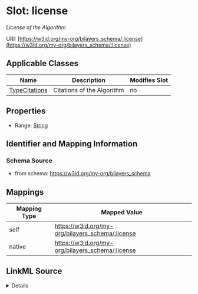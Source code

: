 

# Slot: license


_License of the Algorithm_





URI: [https://w3id.org/my-org/bilayers_schema/:license](https://w3id.org/my-org/bilayers_schema/:license)



<!-- no inheritance hierarchy -->





## Applicable Classes

| Name | Description | Modifies Slot |
| --- | --- | --- |
| [TypeCitations](TypeCitations.md) | Citations of the Algorithm |  no  |







## Properties

* Range: [String](String.md)





## Identifier and Mapping Information







### Schema Source


* from schema: https://w3id.org/my-org/bilayers_schema




## Mappings

| Mapping Type | Mapped Value |
| ---  | ---  |
| self | https://w3id.org/my-org/bilayers_schema/:license |
| native | https://w3id.org/my-org/bilayers_schema/:license |




## LinkML Source

<details>
```yaml
name: license
description: License of the Algorithm
from_schema: https://w3id.org/my-org/bilayers_schema
rank: 1000
alias: license
domain_of:
- TypeCitations
range: string

```
</details>